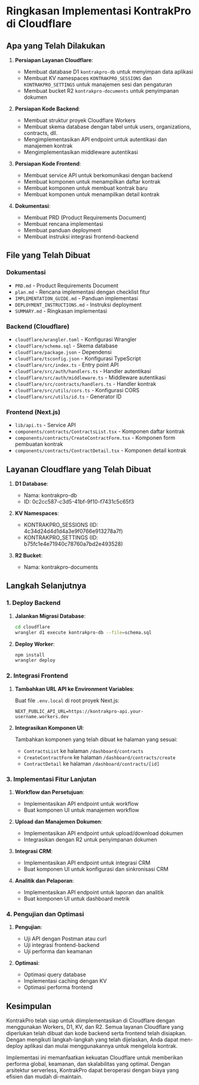 # Ringkasan Implementasi KontrakPro di Cloudflare

## Apa yang Telah Dilakukan

1. **Persiapan Layanan Cloudflare**:
   - Membuat database D1 `kontrakpro-db` untuk menyimpan data aplikasi
   - Membuat KV namespaces `KONTRAKPRO_SESSIONS` dan `KONTRAKPRO_SETTINGS` untuk manajemen sesi dan pengaturan
   - Membuat bucket R2 `kontrakpro-documents` untuk penyimpanan dokumen

2. **Persiapan Kode Backend**:
   - Membuat struktur proyek Cloudflare Workers
   - Membuat skema database dengan tabel untuk users, organizations, contracts, dll.
   - Mengimplementasikan API endpoint untuk autentikasi dan manajemen kontrak
   - Mengimplementasikan middleware autentikasi

3. **Persiapan Kode Frontend**:
   - Membuat service API untuk berkomunikasi dengan backend
   - Membuat komponen untuk menampilkan daftar kontrak
   - Membuat komponen untuk membuat kontrak baru
   - Membuat komponen untuk menampilkan detail kontrak

4. **Dokumentasi**:
   - Membuat PRD (Product Requirements Document)
   - Membuat rencana implementasi
   - Membuat panduan deployment
   - Membuat instruksi integrasi frontend-backend

## File yang Telah Dibuat

### Dokumentasi
- `PRD.md` - Product Requirements Document
- `plan.md` - Rencana implementasi dengan checklist fitur
- `IMPLEMENTATION_GUIDE.md` - Panduan implementasi
- `DEPLOYMENT_INSTRUCTIONS.md` - Instruksi deployment
- `SUMMARY.md` - Ringkasan implementasi

### Backend (Cloudflare)
- `cloudflare/wrangler.toml` - Konfigurasi Wrangler
- `cloudflare/schema.sql` - Skema database
- `cloudflare/package.json` - Dependensi
- `cloudflare/tsconfig.json` - Konfigurasi TypeScript
- `cloudflare/src/index.ts` - Entry point API
- `cloudflare/src/auth/handlers.ts` - Handler autentikasi
- `cloudflare/src/auth/middleware.ts` - Middleware autentikasi
- `cloudflare/src/contracts/handlers.ts` - Handler kontrak
- `cloudflare/src/utils/cors.ts` - Konfigurasi CORS
- `cloudflare/src/utils/id.ts` - Generator ID

### Frontend (Next.js)
- `lib/api.ts` - Service API
- `components/contracts/ContractsList.tsx` - Komponen daftar kontrak
- `components/contracts/CreateContractForm.tsx` - Komponen form pembuatan kontrak
- `components/contracts/ContractDetail.tsx` - Komponen detail kontrak

## Layanan Cloudflare yang Telah Dibuat

1. **D1 Database**:
   - Nama: kontrakpro-db
   - ID: 0c2cc587-c3d5-41bf-9f10-f7431c5c65f3

2. **KV Namespaces**:
   - KONTRAKPRO_SESSIONS (ID: 4c34d24d4d1d4a3e9f0766e913278a7f)
   - KONTRAKPRO_SETTINGS (ID: b75fc1e4e71940c78760a7bd2e493528)

3. **R2 Bucket**:
   - Nama: kontrakpro-documents

## Langkah Selanjutnya

### 1. Deploy Backend

1. **Jalankan Migrasi Database**:
   ```bash
   cd cloudflare
   wrangler d1 execute kontrakpro-db --file=schema.sql
   ```

2. **Deploy Worker**:
   ```bash
   npm install
   wrangler deploy
   ```

### 2. Integrasi Frontend

1. **Tambahkan URL API ke Environment Variables**:
   
   Buat file `.env.local` di root proyek Next.js:
   ```
   NEXT_PUBLIC_API_URL=https://kontrakpro-api.your-username.workers.dev
   ```

2. **Integrasikan Komponen UI**:
   
   Tambahkan komponen yang telah dibuat ke halaman yang sesuai:
   - `ContractsList` ke halaman `/dashboard/contracts`
   - `CreateContractForm` ke halaman `/dashboard/contracts/create`
   - `ContractDetail` ke halaman `/dashboard/contracts/[id]`

### 3. Implementasi Fitur Lanjutan

1. **Workflow dan Persetujuan**:
   - Implementasikan API endpoint untuk workflow
   - Buat komponen UI untuk manajemen workflow

2. **Upload dan Manajemen Dokumen**:
   - Implementasikan API endpoint untuk upload/download dokumen
   - Integrasikan dengan R2 untuk penyimpanan dokumen

3. **Integrasi CRM**:
   - Implementasikan API endpoint untuk integrasi CRM
   - Buat komponen UI untuk konfigurasi dan sinkronisasi CRM

4. **Analitik dan Pelaporan**:
   - Implementasikan API endpoint untuk laporan dan analitik
   - Buat komponen UI untuk dashboard metrik

### 4. Pengujian dan Optimasi

1. **Pengujian**:
   - Uji API dengan Postman atau curl
   - Uji integrasi frontend-backend
   - Uji performa dan keamanan

2. **Optimasi**:
   - Optimasi query database
   - Implementasi caching dengan KV
   - Optimasi performa frontend

## Kesimpulan

KontrakPro telah siap untuk diimplementasikan di Cloudflare dengan menggunakan Workers, D1, KV, dan R2. Semua layanan Cloudflare yang diperlukan telah dibuat dan kode backend serta frontend telah disiapkan. Dengan mengikuti langkah-langkah yang telah dijelaskan, Anda dapat men-deploy aplikasi dan mulai menggunakannya untuk mengelola kontrak.

Implementasi ini memanfaatkan kekuatan Cloudflare untuk memberikan performa global, keamanan, dan skalabilitas yang optimal. Dengan arsitektur serverless, KontrakPro dapat beroperasi dengan biaya yang efisien dan mudah di-maintain.
